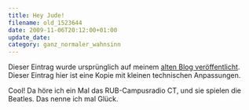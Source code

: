 ```yaml
---
title: Hey Jude!
filename: old_1523644
date: 2009-11-06T20:12:00+01:00
update_date:
category: ganz_normaler_wahnsinn
---
```

Dieser Eintrag wurde ursprünglich auf meinem [alten Blog veröffentlicht](https://stu.blogger.de/stories/1523644/). Dieser Eintrag hier ist eine Kopie mit kleinen technischen Anpassungen.

Cool! Da höre ich ein Mal das RUB-Campusradio CT, und sie spielen die Beatles. Das nenne ich mal Glück.
